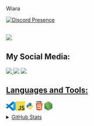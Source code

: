 Wiara

[![Discord Presence](https://lanyard-profile-readme.vercel.app/api/690972911367880754
                            )](https://discord.com/users/690972911367880754)   
                            <br />  

![](https://komarev.com/ghpvc/?username=Wiara&label=PROFILE+VIEWS&color=dc143c)

## My Social Media:

<p align="left">
<a href="https://discord.com/users/690972911367880754" target"blank_"><img src="https://img.shields.io/badge/Discord%20-7289DA.svg?&style=for-the-badge&logo=discord&logoColor=white">
 <a href="https://www.instagram.com/wiara.x" target"blank_"><img src="https://img.shields.io/badge/INSTAGRAM%20-DC3175.svg?&style=for-the-badge&logo=instagram&logoColor=white"></a>
<a href="https://github.com/Wiara" target"blank_"><img src="https://img.shields.io/badge/GitHub%20-191717.svg?&style=for-the-badge&logo=github&logoColor=white">
  
<br />



## Languages and Tools:

<img align="left" alt="Visual Studio Code" width="26px" src="https://raw.githubusercontent.com/github/explore/80688e429a7d4ef2fca1e82350fe8e3517d3494d/topics/visual-studio-code/visual-studio-code.png"/>
<img align="left" alt="JavaScript" width="26px" src="https://raw.githubusercontent.com/github/explore/80688e429a7d4ef2fca1e82350fe8e3517d3494d/topics/javascript/javascript.png" />
<img align="left" alt="Python" width="26px" src="https://raw.githubusercontent.com/github/explore/80688e429a7d4ef2fca1e82350fe8e3517d3494d/topics/python/python.png" />
<img align="left"  src="https://raw.githubusercontent.com/github/explore/80688e429a7d4ef2fca1e82350fe8e3517d3494d/topics/html/html.png" width="25" height="25" />
<img align="left" src="https://raw.githubusercontent.com/github/explore/80688e429a7d4ef2fca1e82350fe8e3517d3494d/topics/nodejs/nodejs.png" width="25" height="25" />


<br />
<br />

<details>
  <summary>GitHub Stats</summary>
<img src="https://github-readme-stats.vercel.app/api?username=Wiara&count_private=true&show_icons=true&theme=dark&hide_border=true" width="%100" height="150px" alt="stats" />
</details>
